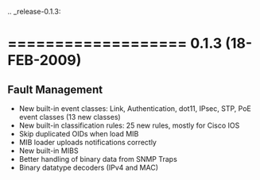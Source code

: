 .. _release-0.1.3:

===================
0.1.3 (18-FEB-2009)
===================

Fault Management
----------------
* New built-in event classes: Link, Authentication, dot11, IPsec, STP, PoE event classes (13 new classes)
* New built-in classification rules: 25 new rules, mostly for Cisco IOS
* Skip duplicated OIDs when load MIB
* MIB loader uploads notifications correctly
* New built-in MIBS
* Better handling of binary data from SNMP Traps
* Binary datatype decoders (IPv4 and MAC)
